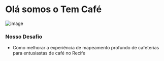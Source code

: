 # Olá somos o Tem Café
![image](https://github.com/FelipeNMorgado/Tem_cafe/assets/128396955/546886f9-7153-441f-a0de-36faf3e085c0)

### Nosso Desafio
 + Como melhorar a experiência de mapeamento profundo de cafeterias para entusiastas de café no Recife



